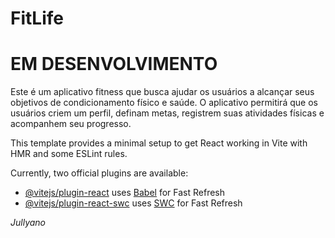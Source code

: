 # FitLife
 
# EM DESENVOLVIMENTO
Este é um aplicativo fitness que busca ajudar os usuários a alcançar seus objetivos
de condicionamento físico e saúde. O aplicativo permitirá que os usuários criem
um perfil, definam metas, registrem suas atividades físicas e acompanhem seu
progresso.




This template provides a minimal setup to get React working in Vite with HMR and some ESLint rules.

Currently, two official plugins are available:

- [@vitejs/plugin-react](https://github.com/vitejs/vite-plugin-react/blob/main/packages/plugin-react/README.md) uses [Babel](https://babeljs.io/) for Fast Refresh
- [@vitejs/plugin-react-swc](https://github.com/vitejs/vite-plugin-react-swc) uses [SWC](https://swc.rs/) for Fast Refresh

_Jullyano_